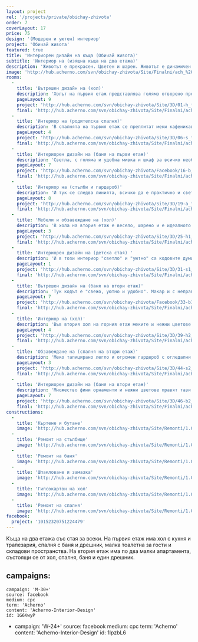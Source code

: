 ```yaml
---
layout: project
rel: '/projects/private/obichay-zhivota'
order: 7
coverLayout: 17
price: 75
design: '(Модерен и уютен) интериор'
project: 'Обичай живота'
featured: true
title: 'Интериорен дизайн на къща (Обичай живота)'
subtitle: 'Интериор на (изящна къща на два етажа)'
description: 'Животът е прекрасен. Цветен и шарен. Животът е динамичен. Мечта. Животът е изненадващ. Просто игра. Животът е песен. Истинско предизвикателство. Животът е любов. Обичай живота! '
image: 'http://hub.acherno.com/svn/obichay-zhivota/Site/Finalni/ach_%20(41).jpg'
rooms:
  -
    title: 'Вътрешен дизайн на (хол)'
    description: 'Холът на първия етаж представлява голямо отворено пространство с много, много прозорци. Има и камина за Коледа, която да стопли студените зимни дни с огъня си. Всички цветове са светли, доминира красивото люляковолилаво. В комбинация с белия цвят пространството изглежда някак пролетно и свежо. Можеш приятно да да се излегнеш на дивана, да пиеш чай с канела и да гледаш към градината, докато зимното слънце грее навън, а на теб ти е пролетно.  '
    pageLayout: 9
    project: 'http://hub.acherno.com/svn/obichay-zhivota/Site/3D/01-h_f.jpg'
    final: 'http://hub.acherno.com/svn/obichay-zhivota/Site/Finalni/ach_%20(49).jpg'
  -
    title: 'Интериор на (родителска спалня)'
    description: 'В спалнята на първия етаж се преплитат меки кафеникаво-червеникави тонове. Всичко е премерено и функционално, даващо максимално удобство и практичност. Спалнята има вход към дрешник и затова няма нужда от допълнителни гардероби. Родителите могат да се възползват от директен вход към светлата и удобна баня. '
    pageLayout: 4
    project: 'http://hub.acherno.com/svn/obichay-zhivota/Site/3D/06-s_f.jpg'
    final: 'http://hub.acherno.com/svn/obichay-zhivota/Site/Finalni/ach_%20(23)-2.jpg'
  -
    title: 'Интериорен дизайн на (баня на първи етаж)'
    description: 'Светла, с голяма и удобна мивка и шкаф за всичко необходимо. Удобна душ-кабина и ниши за декорация - какво повече ти трябва за една баня? '
    pageLayout: 7
    project: 'http://hub.acherno.com/svn/obichay-zhivota/Facebook/16-b_f.jpg'
    final: 'http://hub.acherno.com/svn/obichay-zhivota/Site/Finalni/ach_%20(31).jpg'
  -
    title: 'Интериор на (стълби и гардероб)'
    description: 'И тук се следва линията, всичко да е практично и светло. Белите тухли създават онова уютно усещане за къща, а зад голямото огледало се крие цяло мокро помещение с мивка, място за пералня, място за кош с дрехи и рафтове. Има къде да сложиш всичко, за което все не се намира място. '
    pageLayout: 8
    project: 'http://hub.acherno.com/svn/obichay-zhivota/Site/3D/19-a_f.jpg'
    final: 'http://hub.acherno.com/svn/obichay-zhivota/Site/Finalni/ach_%20(33).jpg'
  -
    title: 'Мебели и обзавеждане на (хол)'
    description: 'В хола на втория етаж е весело, шарено и е идеалното място да се скриеш от родителите си, за да играеш на някоя игра, вместо да учиш.  Градът е в далечината, а онова уютно усещане е и тук благодарение на тухлите по стената и дървените елементи по тавана. '
    pageLayout: 3
    project: 'http://hub.acherno.com/svn/obichay-zhivota/Site/3D/25-h1_f.jpg'
    final: 'http://hub.acherno.com/svn/obichay-zhivota/Site/Finalni/ach_%20(8).jpg'
  -
    title: 'Интериорен дизайн на (детска стая) '
    description: 'И в този интериор "светло" и "уютно" са кодовите думи. Леглото е тапицирано и е с място за съхранение на вещи. Има и цветни петна, защото детският свят е винаги цветен, шарен. Както във всяка детска стая, са предвидени бюро и голям гардероб със странични етажерки за книги и учебници. '
    pageLayout: 1
    project: 'http://hub.acherno.com/svn/obichay-zhivota/Site/3D/31-s1_f.jpg'
    final: 'http://hub.acherno.com/svn/obichay-zhivota/Site/Finalni/ach_%20(5).jpg'
  -
    title: 'Вътрешен дизайн на (баня на втори етаж)'
    description: 'Тук кодът е "свежо, уютно и удобно". Макар и с неправилна форма и скосени тавани има достатъчно място за затворена душ-зона, шкафове, етажерка за кърпи и удобна дълбока мивка.'
    pageLayout: 7
    project: 'http://hub.acherno.com/svn/obichay-zhivota/Facebook/33-b1_f.jpg'
    final: 'http://hub.acherno.com/svn/obichay-zhivota/Site/Finalni/ach_%20(11).jpg'
  -
    title: 'Интериор на (хол)'
    description: 'Във втория хол на горния етаж меките и нежни цветове са залети от лек сив оттенък, придаващ на стаята приятно разчупен вид и хубав фон за един удобен и мързелив неделен следобед. Просто излегнат на мекия диван можеш да прочетеш някоя хубава книга или в краен случай някой учебник по медицина или фармация. '
    pageLayout: 4
    project: 'http://hub.acherno.com/svn/obichay-zhivota/Site/3D/39-h2_f.jpg'
    final: 'http://hub.acherno.com/svn/obichay-zhivota/Site/Finalni/ach_%20(15).jpg'
  -
    title: 'Обзавеждане на (спалня на втори етаж)'
    description: 'Меко тапицирано легло и огромен гардероб с огледални врати. Таванът с бели греди и удобният дрешник допълват уютната спалня '
    pageLayout: 3
    project: 'http://hub.acherno.com/svn/obichay-zhivota/Site/3D/44-s2_f.jpg'
    final: 'http://hub.acherno.com/svn/obichay-zhivota/Site/Finalni/ach_%20(4).jpg'
  -
    title: 'Интериорен дизайн на (баня на втори етаж)'
    description: 'Множество фини орнаменти и нежни цветове правят тази баня толкова очарователна. '
    pageLayout: 7
    project: 'http://hub.acherno.com/svn/obichay-zhivota/Site/3D/46-b2_f.jpg'
    final: 'http://hub.acherno.com/svn/obichay-zhivota/Site/Finalni/ach_%20(22).jpg'
constructions:
  - 
    title: 'Къртене и бутане'
    image: 'http://hub.acherno.com/svn/obichay-zhivota/Site/Remonti/1.03.JPG'
  - 
    title: 'Ремонт на стълбище'
    image: 'http://hub.acherno.com/svn/obichay-zhivota/Site/Remonti/1.09.JPG'
  - 
    title: 'Ремонт на баня'
    image: 'http://hub.acherno.com/svn/obichay-zhivota/Site/Remonti/1.07.JPG'
  - 
    title: 'Шпакловане и замазка'
    image: 'http://hub.acherno.com/svn/obichay-zhivota/Site/Remonti/1.06.JPG'
  - 
    title: 'Гипсокартон на хол'
    image: 'http://hub.acherno.com/svn/obichay-zhivota/Site/Remonti/1.05.JPG'
  - 
    title: 'Ремонт на спалня'
    image: 'http://hub.acherno.com/svn/obichay-zhivota/Site/Remonti/1.08.JPG'
facebook:
  project: '10152320751224479'
---
```

Къща на два етажа със стая за всеки. На първия етаж има хол с кухня и трапезария, спалня с баня и дрешник, малка тоалетна за гости и складови пространства. На втория етаж има по два малки апартамента, състоящи се от хол, спалня, баня и един дрешник.

campaigns:
  -
    campaign: 'M-30+' 
    source: facebook
    medium: cpc
    term: 'Acherno'
    content: 'Acherno-Interior-Design'
    id: 1G6KwyP
  -
    campaign: 'W-24+' 
    source: facebook
    medium: cpc
    term: 'Acherno'
    content: 'Acherno-Interior-Design'
    id: 1IpzbL6
